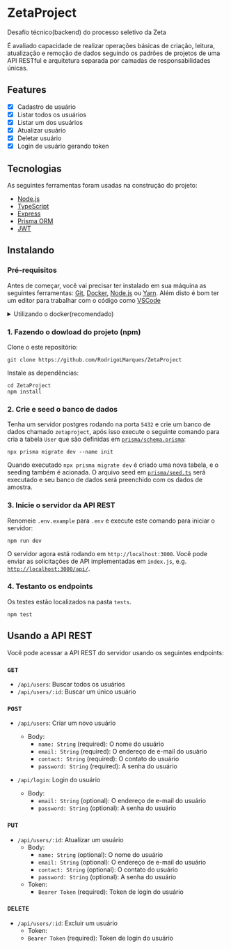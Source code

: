 # ZetaProject

<p>Desafio técnico(backend) do processo seletivo da Zeta</p>
<p>É avaliado capacidade de realizar operações básicas de criação, leitura, atualização e remoção de dados seguindo os padrões de projetos de uma API RESTful e arquitetura separada por camadas de responsabilidades únicas.</p>

## Features

- [x] Cadastro de usuário
- [x] Listar todos os usuários
- [x] Listar um dos usuários
- [X] Atualizar usuário
- [X] Deletar usuário
- [X] Login de usuário gerando token

## Tecnologias

As seguintes ferramentas foram usadas na construção do projeto:

- [Node.js](https://nodejs.org/en/)
- [TypeScript](https://www.typescriptlang.org/)
- [Express](https://expressjs.com/pt-br/)
- [Prisma ORM](https://www.prisma.io/)
- [JWT](https://jwt.io/)

## Instalando

### Pré-requisitos

Antes de começar, você vai precisar ter instalado em sua máquina as seguintes ferramentas:
[Git](https://git-scm.com), [Docker](https://www.docker.com/), [Node.js](https://nodejs.org/en/download/) ou [Yarn](https://yarnpkg.com/en/docs/install). 
Além disto é bom ter um editor para trabalhar com o código como [VSCode](https://code.visualstudio.com/)

<details><summary>Utilizando o docker(recomendado)</summary>

</br>

Clone o este repositório:

```
git clone https://github.com/RodrigoLMarques/ZetaProject
```

Execute o composer do docker:

```
docker compose -f docker-compose.dev.yml up
```

Assim os containers se ativaram e o servidor da aplicação já vai estar rodando em `http://localhost:3000`. Você pode enviar as solicitações de API implementadas em `index.js`, e.g. [`http://localhost:3000/api/`](http://localhost:3000/api/).

</details>

### 1. Fazendo o dowload do projeto (npm)

Clone o este repositório:

```
git clone https://github.com/RodrigoLMarques/ZetaProject
```

Instale as dependências:

```
cd ZetaProject
npm install
```

### 2. Crie e seed o banco de dados

Tenha um servidor postgres rodando na porta `5432` e crie um banco de dados chamado `zetaproject`, após isso execute o seguinte comando para cria a tabela `User` que são definidas em [`prisma/schema.prisma`](./prisma/schema.prisma):

```
npx prisma migrate dev --name init
```

Quando executado `npx prisma migrate dev` é criado uma nova tabela, e o seeding também é acionada. O arquivo seed em [`prisma/seed.ts`](./prisma/seed.ts) será executado e seu banco de dados será preenchido com os dados de amostra.

### 3. Inicie o servidor da API REST

Renomeie `.env.example` para `.env` e execute este comando para iniciar o servidor:

```
npm run dev
```

O servidor agora está rodando em `http://localhost:3000`. Você pode enviar as solicitações de API implementadas em `index.js`, e.g. [`http://localhost:3000/api/`](http://localhost:3000/api/).

### 4. Testanto os endpoints

Os testes estão localizados na pasta `tests`. 

```
npm test
```

## Usando a API REST

Você pode acessar a API REST do servidor usando os seguintes endpoints:

### `GET`

- `/api/users`: Buscar todos os usuários
- `/api/users/:id`: Buscar um único usuário

### `POST`

- `/api/users`: Criar um novo usuário
  - Body:
    - `name: String` (required): O nome do usuário 
    - `email: String` (required): O endereço de e-mail do usuário
    - `contact: String` (required): O contato do usuário 
    - `password: String` (required): A senha do usuário 
    
- `/api/login`: Login do usuário
  - Body:
    - `email: String` (optional): O endereço de e-mail do usuário
    - `password: String` (optional): A senha do usuário 

### `PUT`
- `/api/users/:id`: Atualizar um usuário
  - Body:
    - `name: String` (optional): O nome do usuário 
    - `email: String` (optional): O endereço de e-mail do usuário
    - `contact: String` (optional): O contato do usuário 
    - `password: String` (optional): A senha do usuário 
  - Token:
    - `Bearer Token` (required): Token de login do usuário
    
### `DELETE`
- `/api/users/:id`: Excluir um usuário
   - Token:
    - `Bearer Token` (required): Token de login do usuário
 




